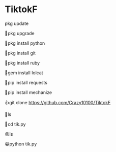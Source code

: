 # TiktokF
pkg update

🥺pkg upgrade

🥱pkg install python

🥱pkg install git

🥱pkg install ruby

🥱gem install lolcat

🥱pip install requests

🥱pip install mechanize

👍git clone https://github.com/Crazy10100/TiktokF

🥺ls

🥱cd tik.py

😜ls

😁python tik.py
